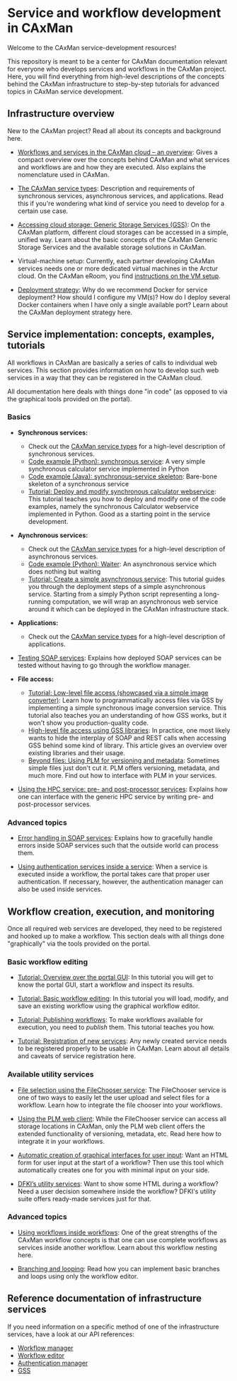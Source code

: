 # Service and workflow development in CAxMan
Welcome to the CAxMan service-development resources!

This repository is meant to be a center for CAxMan documentation relevant for
everyone who develops services and workflows in the CAxMan project. Here, you
will find everything from high-level descriptions of the concepts behind the
CAxMan infrastructure to step-by-step tutorials for advanced topics in CAxMan
service development.

## Infrastructure overview
New to the CAxMan project? Read all about its concepts and background here.

* [Workflows and services in the CAxMan cloud – an overview](infrastructure_overview/workflows_and_services.md):
  Gives a compact overview over the concepts behind CAxMan and what services and workflows are and how they are
  executed. Also explains the nomenclature used in CAxMan.

* [The CAxMan service types](infrastructure_overview/service_types.md): 
  Description and requirements of synchronous services, asynchronous services,
  and applications. Read this if you're wondering what kind of service you 
  need to develop for a certain use case.

* [Accessing cloud storage: Generic Storage Services (GSS)](infrastructure_overview/storage.md):
  On the CAxMan platform, different cloud storages can be accessed in a
  simple, unified way. Learn about the basic concepts of the CAxMan
  Generic Storage Services and the available storage solutions in
  CAxMan.
  
* Virtual-machine setup: Currently, each partner developing CAxMan services 
  needs one or more dedicated virtual machines in the Arctur cloud. On the
  CAxMan eRoom, you find [instructions on the VM setup](https://project.sintef.no/eRoomReq/Files/math/CAxMan/0_4115a/CAxMan%20VM%20instructions.pdf).

* [Deployment strategy](infrastructure_overview/deployment_strategy.md): 
  Why do we recommend Docker for service deployment? How should I configure my
  VM(s)? How do I deploy several Docker containers when I have only a single
  available port? Learn about the CAxMan deployment strategy here.

## Service implementation: concepts, examples, tutorials
All workflows in CAxMan are basically a series of calls to individual web 
services. This section provides information on how to develop such web
services in a way that they can be registered in the CAxMan cloud.

All documentation here deals with things done "in code" (as opposed to via
the graphical tools provided on the portal).

### Basics
* **Synchronous services:**
  * Check out the [CAxMan service types](infrastructure_overview/service_types.md)
    for a high-level description of synchronous services.
  * [Code example (Python): synchronous service](code_examples/Python/sync_calculator):
    A very simple synchronous calculator service implemented in Python
  * [Code example (Java): synchronous-service skeleton](code_examples/Java/skeleton_syncservice):
    Bare-bone skeleton of a synchronous service
  * [Tutorial: Deploy and modify synchronous calculator webservice](tutorials/services/python_sync_calculator.md):
    This tutorial teaches you how to deploy and modify one of the code examples,
    namely the synchronous Calculator webservice implemented in Python. Good as a
    starting point in the service development.


* **Aynchronous services:**
  * Check out the [CAxMan service types](infrastructure_overview/service_types.md)
    for a high-level description of asynchronous services.
  * [Code example (Python): Waiter](code_examples/Python/async_waiter):
    An asynchronous service which does nothing but waiting
  * [Tutorial: Create a simple asynchronous service](tutorials/services/python_async_waiter.md):
    This tutorial guides you through the deployment steps of a simple
    asynchronous service. Starting from a simply Python script representing a
    long-running computation, we will wrap an asynchronous web service around it
    which can be deployed in the CAxMan infrastructure stack.


* **Applications:**
  * Check out the [CAxMan service types](infrastructure_overview/service_types.md)
    for a high-level description of applications.
  

* [Testing SOAP services](service_implementation/basics_testing.md):
  Explains how deployed SOAP services can be tested without having to go
  through the workflow manager.


* **File access:**
  * [Tutorial: Low-level file access (showcased via a simple image converter)](tutorials/services/python_imageconverter.md):
    Learn how to programmatically access files via GSS by implementing a simple
    synchronous image conversion service. This tutorial also teaches you an
    understanding of how GSS works, but it won't show you production-quality
    code.
  * [High-level file access using GSS libraries](service_implementation/basics_gss_libraries.md):
    In practice, one most likely wants to hide the interplay of SOAP and REST
    calls when accessing GSS behind some kind of library. This article gives
    an overview over existing libraries and their usage.
  * [Beyond files: Using PLM for versioning and metadata](service_implementation/advanced_plm.md):
    Sometimes simple files just don't cut it. PLM offers versioning, metadata,
    and much more. Find out how to interface with PLM in your services.
    

* [Using the HPC service: pre- and post-processor services](service_implementation/basics_HPC_service.md):
  Explains how one can interface with the generic HPC service by writing
  pre- and post-processor services.

### Advanced topics

* [Error handling in SOAP services](service_implementation/advanced_error_handling.md):
  Explains how to gracefully handle errors inside SOAP services such that the
  outside world can process them.

* [Using authentication services inside a service](service_implementation/advanced_authentication.md):
  When a service is executed inside a workflow, the portal takes care that
  proper user authentication. If necessary, however, the authentication
  manager can also be used inside services.

## Workflow creation, execution, and monitoring
Once all required web services are developed, they need to be registered and
hooked up to make a workflow. This section deals with all things done
"graphically" via the tools provided on the portal.

### Basic workflow editing
* [Tutorial: Overview over the portal GUI](tutorials/workflows/basics_portal_overview.md):
  In this tutorial you will get to know the portal GUI, start a workflow and
  inspect its results.
  
* [Tutorial: Basic workflow editing](tutorials/workflows/basics_editing.md):
  In this tutorial you will load, modify, and save an existing workflow using the
  graphical workflow editor.
  
* [Tutorial: Publishing workflows](tutorials/workflows/basics_publishing.md):
  To make workflows available for execution, you need to *publish* them. This
  tutorial teaches you how.
  
* [Tutorial: Registration of new services](tutorials/workflows/basics_service_registration.md):
  Any newly created service needs to be registered properly to be usable in
  CAxMan. Learn about all details and caveats of service registration here.

### Available utility services
* [File selection using the FileChooser service](workflow_creation/utilities_filechooser.md):
  The FileChooser service is one of two ways to easily let the user upload and
  select files for a workflow. Learn how to integrate the file chooser into
  your workflows.

* [Using the PLM web client](workflow_creation/utilities_plm_webclient.md):
  While the FileChooser service can access all storage locations in CAxMan, only
  the PLM web client offers the extended functionality of versioning, metadata, etc.
  Read here how to integrate it in your workflows.

* [Automatic creation of graphical interfaces for user input](workflow_creation/utilities_auto_gui.md):
  Want an HTML form for user input at the start of a workflow? Then use this
  tool which automatically creates one for you with minimal input on your side.

* [DFKI’s utility services](workflow_creation/utilities_dfki.md):
  Want to show some HTML during a workflow? Need a user decision somewhere inside
  the workflow? DFKI's utility suite offers ready-made services just for that.

### Advanced topics
* [Using workflows inside workflows](workflow_creation/advanced_workflow_nesting.md):
  One of the great strengths of the CAxMan workflow concepts is that one can
  use complete workflows as services inside another workflow. Learn about this
  workflow nesting here.

* [Branching and looping](workflow_creation/advanced_branching_looping.md):
  Read how you can implement basic branches and loops using only the workflow
  editor.

## Reference documentation of infrastructure services
If you need information on a specific method of one of the infrastructure
services, have a look at our API references:
* [Workflow manager](service_APIs/api_wfm.md)
* [Workflow editor](service_APIs/api_wfe.md)
* [Authentication manager](service_APIs/api_authentication.md)
* [GSS](service_APIs/api_gss.md)